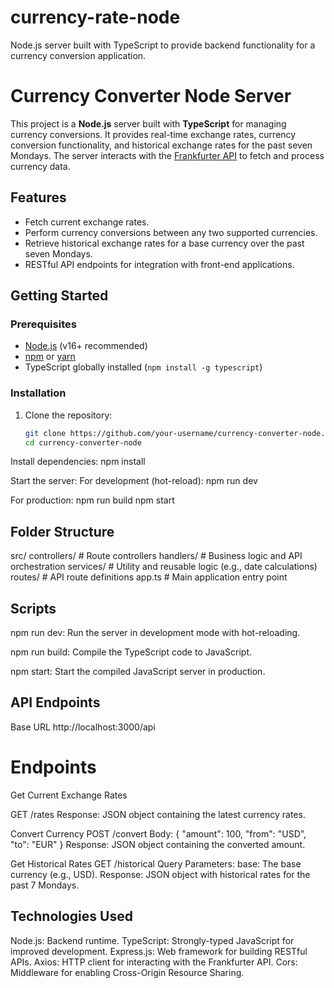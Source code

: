 # currency-rate-node
Node.js server built with TypeScript to provide backend functionality for a currency conversion application.


# Currency Converter Node Server

This project is a **Node.js** server built with **TypeScript** for managing currency conversions. It provides real-time exchange rates, currency conversion functionality, and historical exchange rates for the past seven Mondays. The server interacts with the [Frankfurter API](https://www.frankfurter.app/) to fetch and process currency data.

## Features

- Fetch current exchange rates.
- Perform currency conversions between any two supported currencies.
- Retrieve historical exchange rates for a base currency over the past seven Mondays.
- RESTful API endpoints for integration with front-end applications.

## Getting Started

### Prerequisites

- [Node.js](https://nodejs.org/) (v16+ recommended)
- [npm](https://www.npmjs.com/) or [yarn](https://yarnpkg.com/)
- TypeScript globally installed (`npm install -g typescript`)

### Installation

1. Clone the repository:
   ```bash
   git clone https://github.com/your-username/currency-converter-node.git
   cd currency-converter-node
Install dependencies:
npm install

Start the server:
For development (hot-reload):
npm run dev

For production:
npm run build
npm start


## Folder Structure
src/
   controllers/        # Route controllers
   handlers/           # Business logic and API orchestration
   services/           # Utility and reusable logic (e.g., date calculations)
   routes/             # API route definitions
   app.ts              # Main application entry point


## Scripts
npm run dev: Run the server in development mode with hot-reloading.

npm run build: Compile the TypeScript code to JavaScript.

npm start: Start the compiled JavaScript server in production.



## API Endpoints
Base URL
http://localhost:3000/api

# Endpoints
Get Current Exchange Rates

GET /rates
Response: JSON object containing the latest currency rates.

Convert Currency
POST /convert
Body:
{
  "amount": 100,
  "from": "USD",
  "to": "EUR"
}
Response: JSON object containing the converted amount.

Get Historical Rates
GET /historical
Query Parameters:
base: The base currency (e.g., USD).
Response: JSON object with historical rates for the past 7 Mondays.


## Technologies Used
Node.js: Backend runtime.
TypeScript: Strongly-typed JavaScript for improved development.
Express.js: Web framework for building RESTful APIs.
Axios: HTTP client for interacting with the Frankfurter API.
Cors: Middleware for enabling Cross-Origin Resource Sharing.
